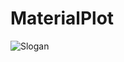 # MaterialPlot
![Slogan](https://user-images.githubusercontent.com/48959790/194728729-28d813ff-41ff-440e-90ae-ab763d47144b.svg)
